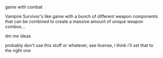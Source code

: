 game with combat

Vampire Survivor's like game with a bunch of different weapon components that can be combined to create a massive amount of unique weapon combos...

dm me ideas

probably don't use this stuff or whatever, see license, i think i'll set that to the right one
